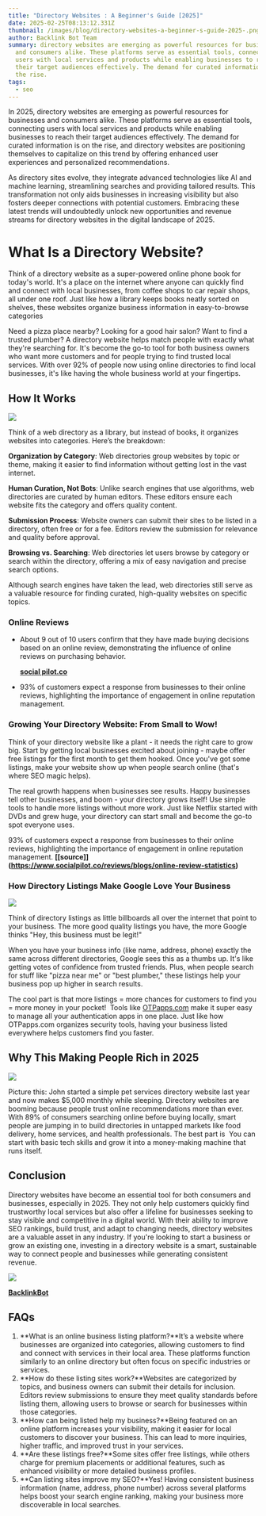 ```yaml
---
title: "Directory Websites : A Beginner's Guide [2025]"
date: 2025-02-25T08:13:12.331Z
thumbnail: /images/blog/directory-websites-a-beginner-s-guide-2025-.png
author: Backlink Bot Team
summary: directory websites are emerging as powerful resources for businesses
  and consumers alike. These platforms serve as essential tools, connecting
  users with local services and products while enabling businesses to reach
  their target audiences effectively. The demand for curated information is on
  the rise.
tags:
  - seo
---
```

In 2025, directory websites are emerging as powerful resources for businesses and consumers alike. These platforms serve as essential tools, connecting users with local services and products while enabling businesses to reach their target audiences effectively. The demand for curated information is on the rise, and directory websites are positioning themselves to capitalize on this trend by offering enhanced user experiences and personalized recommendations.

As directory sites evolve, they integrate advanced technologies like AI and machine learning, streamlining searches and providing tailored results. This transformation not only aids businesses in increasing visibility but also fosters deeper connections with potential customers. Embracing these latest trends will undoubtedly unlock new opportunities and revenue streams for directory websites in the digital landscape of 2025.

# **What Is a Directory Website?**

Think of a directory website as a super-powered online phone book for today's world. It's a place on the internet where anyone can quickly find and connect with local businesses, from coffee shops to car repair shops, all under one roof. Just like how a library keeps books neatly sorted on shelves, these websites organize business information in easy-to-browse categories 

Need a pizza place nearby? Looking for a good hair salon? Want to find a trusted plumber? A directory website helps match people with exactly what they're searching for. It's become the go-to tool for both business owners who want more customers and for people trying to find trusted local services. With over 92% of people now using online directories to find local businesses, it's like having the whole business world at your fingertips.

## **How It Works**

![](https://framerusercontent.com/images/D5PSc7F9ddUmtvPaPNmdbcyzc.png)

Think of a web directory as a library, but instead of books, it organizes websites into categories. Here’s the breakdown:

**Organization by Category**: Web directories group websites by topic or theme, making it easier to find information without getting lost in the vast internet.

**Human Curation, Not Bots**: Unlike search engines that use algorithms, web directories are curated by human editors. These editors ensure each website fits the category and offers quality content.

**Submission Process**: Website owners can submit their sites to be listed in a directory, often free or for a fee. Editors review the submission for relevance and quality before approval.

**Browsing vs. Searching**: Web directories let users browse by category or search within the directory, offering a mix of easy navigation and precise search options.

Although search engines have taken the lead, web directories still serve as a valuable resource for finding curated, high-quality websites on specific topics.

### **Online Reviews**

* About 9 out of 10 users confirm that they have made buying decisions based on an online review, demonstrating the influence of online reviews on purchasing behavior.

  **[social pilot.co](https://www.socialpilot.co/reviews/blogs/online-review-statistics)**


* 93% of customers expect a response from businesses to their online reviews, highlighting the importance of engagement in online reputation management.



### **Growing Your Directory Website: From Small to Wow!**

Think of your directory website like a plant - it needs the right care to grow big. Start by getting local businesses excited about joining - maybe offer free listings for the first month to get them hooked. Once you've got some listings, make your website show up when people search online (that's where SEO magic helps).

The real growth happens when businesses see results. Happy businesses tell other businesses, and boom - your directory grows itself! Use simple tools to handle more listings without more work. Just like Netflix started with DVDs and grew huge, your directory can start small and become the go-to spot everyone uses.

93% of customers expect a response from businesses to their online reviews, highlighting the importance of engagement in online reputation management. **[\[source]](https://www.socialpilot.co/reviews/blogs/online-review-statistics)**



### **How Directory Listings Make Google Love Your Business**

![](https://framerusercontent.com/images/7i3qjq99ChRKaY8V4fRiDEzzQMw.webp)

Think of directory listings as little billboards all over the internet that point to your business. The more good quality listings you have, the more Google thinks "Hey, this business must be legit!"

When you have your business info (like name, address, phone) exactly the same across different directories, Google sees this as a thumbs up. It's like getting votes of confidence from trusted friends. Plus, when people search for stuff like "pizza near me" or "best plumber," these listings help your business pop up higher in search results.

The cool part is that more listings = more chances for customers to find you = more money in your pocket!  Tools like [OTPapps.com](http://otpapps.com/) make it super easy to manage all your authentication apps in one place. Just like how OTPapps.com organizes security tools, having your business listed everywhere helps customers find you faster.



## **Why This Making People Rich in 2025**

![](https://framerusercontent.com/images/8HKJ91gAhQ1STp4Bjnr72NKgA.webp)

Picture this: John started a simple pet services directory website last year and now makes $5,000 monthly while sleeping. Directory websites are booming because people trust online recommendations more than ever. With 89% of consumers searching online before buying locally, smart people are jumping in to build directories in untapped markets like food delivery, home services, and health professionals. The best part is  You can start with basic tech skills and grow it into a money-making machine that runs itself.



## **Conclusion**

Directory websites have become an essential tool for both consumers and businesses, especially in 2025. They not only help customers quickly find trustworthy local services but also offer a lifeline for businesses seeking to stay visible and competitive in a digital world. With their ability to improve SEO rankings, build trust, and adapt to changing needs, directory websites are a valuable asset in any industry. If you're looking to start a business or grow an existing one, investing in a directory website is a smart, sustainable way to connect people and businesses while generating consistent revenue.

[![](https://framerusercontent.com/images/qGLyH4MSZDgttrI6eS8TlEpx74.png)](https://backlinkbot.ai/)

**[B﻿acklinkBot](https://backlinkbotai.netlify.app/)**

## **FAQs**

1. **What is an online business listing platform?**It’s a website where businesses are organized into categories, allowing customers to find and connect with services in their local area. These platforms function similarly to an online directory but often focus on specific industries or services.
2. **How do these listing sites work?**Websites are categorized by topics, and business owners can submit their details for inclusion. Editors review submissions to ensure they meet quality standards before listing them, allowing users to browse or search for businesses within those categories.
3. **How can being listed help my business?**Being featured on an online platform increases your visibility, making it easier for local customers to discover your business. This can lead to more inquiries, higher traffic, and improved trust in your services.
4. **Are these listings free?**Some sites offer free listings, while others charge for premium placements or additional features, such as enhanced visibility or more detailed business profiles.
5. **Can listing sites improve my SEO?**Yes! Having consistent business information (name, address, phone number) across several platforms helps boost your search engine ranking, making your business more discoverable in local searches.